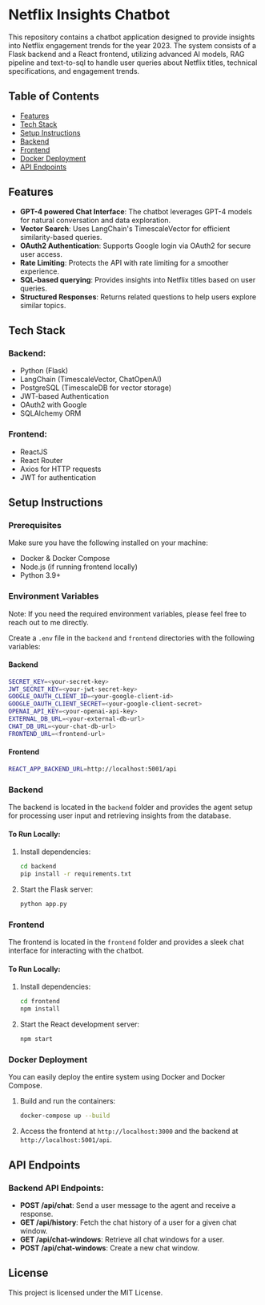 
# Netflix Insights Chatbot

This repository contains a chatbot application designed to provide insights into Netflix engagement trends for the year 2023. The system consists of a Flask backend and a React frontend, utilizing advanced AI models, RAG pipeline and text-to-sql to handle user queries about Netflix titles, technical specifications, and engagement trends.

## Table of Contents

- [Features](#features)
- [Tech Stack](#tech-stack)
- [Setup Instructions](#setup-instructions)
- [Backend](#backend)
- [Frontend](#frontend)
- [Docker Deployment](#docker-deployment)
- [API Endpoints](#api-endpoints)

## Features

- **GPT-4 powered Chat Interface**: The chatbot leverages GPT-4 models for natural conversation and data exploration.
- **Vector Search**: Uses LangChain's TimescaleVector for efficient similarity-based queries.
- **OAuth2 Authentication**: Supports Google login via OAuth2 for secure user access.
- **Rate Limiting**: Protects the API with rate limiting for a smoother experience.
- **SQL-based querying**: Provides insights into Netflix titles based on user queries.
- **Structured Responses**: Returns related questions to help users explore similar topics.

## Tech Stack

### Backend:
- Python (Flask)
- LangChain (TimescaleVector, ChatOpenAI)
- PostgreSQL (TimescaleDB for vector storage)
- JWT-based Authentication
- OAuth2 with Google
- SQLAlchemy ORM

### Frontend:
- ReactJS
- React Router
- Axios for HTTP requests
- JWT for authentication

## Setup Instructions

### Prerequisites

Make sure you have the following installed on your machine:

- Docker & Docker Compose
- Node.js (if running frontend locally)
- Python 3.9+

### Environment Variables

Note: If you need the required environment variables, please feel free to reach out to me directly.

Create a `.env` file in the `backend` and `frontend` directories with the following variables:

#### Backend
```bash
SECRET_KEY=<your-secret-key>
JWT_SECRET_KEY=<your-jwt-secret-key>
GOOGLE_OAUTH_CLIENT_ID=<your-google-client-id>
GOOGLE_OAUTH_CLIENT_SECRET=<your-google-client-secret>
OPENAI_API_KEY=<your-openai-api-key>
EXTERNAL_DB_URL=<your-external-db-url>
CHAT_DB_URL=<your-chat-db-url>
FRONTEND_URL=<frontend-url>
```

#### Frontend
```bash
REACT_APP_BACKEND_URL=http://localhost:5001/api
```

### Backend

The backend is located in the `backend` folder and provides the agent setup for processing user input and retrieving insights from the database.

#### To Run Locally:

1. Install dependencies:
    ```bash
    cd backend
    pip install -r requirements.txt
    ```

2. Start the Flask server:
    ```bash
    python app.py
    ```

### Frontend

The frontend is located in the `frontend` folder and provides a sleek chat interface for interacting with the chatbot.

#### To Run Locally:

1. Install dependencies:
    ```bash
    cd frontend
    npm install
    ```

2. Start the React development server:
    ```bash
    npm start
    ```

### Docker Deployment

You can easily deploy the entire system using Docker and Docker Compose.

1. Build and run the containers:
    ```bash
    docker-compose up --build
    ```

2. Access the frontend at `http://localhost:3000` and the backend at `http://localhost:5001/api`.

## API Endpoints

### Backend API Endpoints:

- **POST /api/chat**: Send a user message to the agent and receive a response.
- **GET /api/history**: Fetch the chat history of a user for a given chat window.
- **GET /api/chat-windows**: Retrieve all chat windows for a user.
- **POST /api/chat-windows**: Create a new chat window.

## License

This project is licensed under the MIT License.
